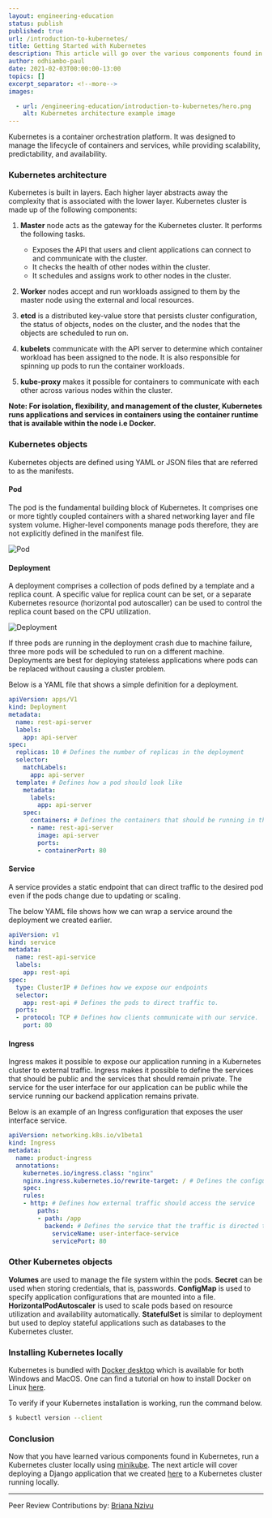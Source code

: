 ```yaml
---
layout: engineering-education
status: publish
published: true
url: /introduction-to-kubernetes/
title: Getting Started with Kubernetes
description: This article will go over the various components found in Kubernetes architecture. We will include example YAML and JSON files used for deployment.
author: odhiambo-paul
date: 2021-02-03T00:00:00-13:00
topics: []
excerpt_separator: <!--more-->
images:

  - url: /engineering-education/introduction-to-kubernetes/hero.png
    alt: Kubernetes architecture example image
---
```

Kubernetes is a container orchestration platform. It was designed to manage the lifecycle of containers and services, while providing scalability, predictability, and availability.
<!--more-->
### Kubernetes architecture
Kubernetes is built in layers. Each higher layer abstracts away the complexity that is associated with the lower layer. Kubernetes cluster is made up of the following components:

1. **Master** node acts as the gateway for the Kubernetes cluster. It performs the following tasks.
   - Exposes the API that users and client applications can connect to and communicate with the cluster.
   - It checks the health of other nodes within the cluster.
   - It schedules and assigns work to other nodes in the cluster.

2. **Worker** nodes accept and run workloads assigned to them by the master node using the external and local resources.

3. **etcd** is a distributed key-value store that persists cluster configuration, the status of objects, nodes on the cluster, and the nodes that the objects are scheduled to run on.

4. **kubelets** communicate with the API server to determine which container workload has been assigned to the node. It is also responsible for spinning up pods to run the container workloads.

5. **kube-proxy** makes it possible for containers to communicate with each other across various nodes within the cluster.

**Note: For isolation, flexibility, and management of the cluster, Kubernetes runs applications and services in containers using the container runtime that is available within the node i.e Docker.**

### Kubernetes objects
Kubernetes objects are defined using YAML or JSON files that are referred to as the manifests.

#### Pod
The pod is the fundamental building block of Kubernetes. It comprises one or more tightly coupled containers with a shared networking layer and file system volume. Higher-level components manage pods therefore, they are not explicitly defined in the manifest file.

![Pod](/introduction-to-kubernetes/pod.png)

#### Deployment
A deployment comprises a collection of pods defined by a template and a replica count. A specific value for replica count can be set, or a separate Kubernetes resource (horizontal pod autoscaller) can be used to control the replica count based on the CPU utilization.

![Deployment](/introduction-to-kubernetes/deployment.png)

If three pods are running in the deployment crash due to machine failure, three more pods will be scheduled to run on a different machine. Deployments are best for deploying stateless applications where pods can be replaced without causing a cluster problem.

Below is a YAML file that shows a simple definition for a deployment.
```yaml
apiVersion: apps/V1
kind: Deployment
metadata: 
  name: rest-api-server
  labels: 
    app: api-server
spec:
  replicas: 10 # Defines the number of replicas in the deployment
  selector:
    matchLabels:
      app: api-server
  template: # Defines how a pod should look like
    metadata:
      labels:
        app: api-server
    spec:
      containers: # Defines the containers that should be running in the pod
      - name: rest-api-server
        image: api-server
        ports:
        - containerPort: 80
```

#### Service
A service provides a static endpoint that can direct traffic to the desired pod even if the pods change due to updating or scaling.

The below YAML file shows how we can wrap a service around the deployment we created earlier.
```yaml
apiVersion: v1
kind: service
metadata:
  name: rest-api-service
  labels:
    app: rest-api
spec:
  type: ClusterIP # Defines how we expose our endpoints
  selector:
    app: rest-api # Defines the pods to direct traffic to.
  ports:
  - protocol: TCP # Defines how clients communicate with our service.
    port: 80

```

#### Ingress
Ingress makes it possible to expose our application running in a Kubernetes cluster to external traffic. Ingress makes it possible to define the services that should be public and the services that should remain private. The service for the user interface for our application can be public while the service running our backend application remains private.

Below is an example of an Ingress configuration that exposes the user interface service.
```yaml
apiVersion: networking.k8s.io/v1beta1
kind: Ingress
metadata:
  name: product-ingress
  annotations:
    kubernetes.io/ingress.class: "nginx"
    nginx.ingress.kubernetes.io/rewrite-target: / # Defines the configuration for the ingress controller.
    spec:
    rules:
    - http: # Defines how external traffic should access the service
        paths:
        - path: /app
          backend: # Defines the service that the traffic is directed to.
            serviceName: user-interface-service
            servicePort: 80

```

### Other Kubernetes objects
**Volumes** are used to manage the file system within the pods. 
**Secret** can be used when storing credentials, that is, passwords.
**ConfigMap** is used to specify application configurations that are mounted into a file.
**HorizontalPodAutoscaler** is used to scale pods based on resource utilization and availability automatically.
**StatefulSet** is similar to deployment but used to deploy stateful applications such as databases to the Kubernetes cluster.

### Installing Kubernetes locally
Kubernetes is bundled with [Docker desktop](https://www.docker.com/products/docker-desktop) which is available for both Windows and MacOS. One can find a tutorial on how to install Docker on Linux [here](https://kubernetes.io/docs/tasks/tools/install-kubectl/).

To verify if your Kubernetes installation is working, run the command below.
```bash
$ kubectl version --client
```

### Conclusion
Now that you have learned various components found in Kubernetes, run a Kubernetes cluster locally using [minikube](https://minikube.sigs.k8s.io/docs/start/). The next article will cover deploying a Django application that we created [here](/django-crud-api/) to a Kubernetes cluster running locally.

---
Peer Review Contributions by: [Briana Nzivu](/authors/briana-nzivu/)
